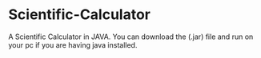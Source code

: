 # Scientific-Calculator
A Scientific Calculator in JAVA. 
You can download the (.jar) file and run on your pc if you are having java installed.
